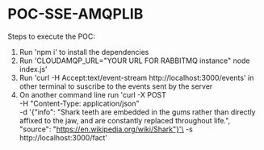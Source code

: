# POC-SSE-AMQPLIB

Steps to execute the POC:
1. Run 'npm i' to install the dependencies
2. Run 'CLOUDAMQP_URL="YOUR URL FOR RABBITMQ instance" node index.js'
3. Run 'curl -H Accept:text/event-stream http://localhost:3000/events' in other terminal to suscribe to the events sent by the server
4. On another command line run 'curl -X POST \
 -H "Content-Type: application/json" \
 -d '{"info": "Shark teeth are embedded in the gums rather than directly affixed to the jaw, and are constantly replaced throughout life.", "source": "https://en.wikipedia.org/wiki/Shark"}'\
 -s http://localhost:3000/fact'
